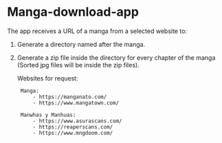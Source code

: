 # Manga-download-app

The app receives a URL of a manga from a selected website to:
1. Generate a directory named after the manga.
2. Generate a zip file inside the directory for every chapter of the manga (Sorted jpg files will be inside the zip files).

    Websites for request:

        Manga:
            - https://manganato.com/
            - https://www.mangatown.com/

        Manwhas y Manhuas:
            - https://www.asurascans.com/
            - https://reaperscans.com/
            - https://www.mngdoom.com/

